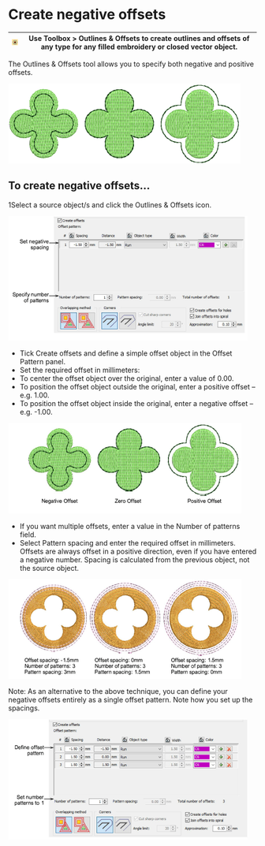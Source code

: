 # Create negative offsets

| ![OutlinesOffsets00044.png](assets/OutlinesOffsets00044.png) | Use Toolbox > Outlines & Offsets to create outlines and offsets of any type for any filled embroidery or closed vector object. |
| ------------------------------------------------------------ | ------------------------------------------------------------------------------------------------------------------------------ |

The Outlines & Offsets tool allows you to specify both negative and positive offsets.

![productivity00045.png](assets/productivity00045.png)

## To create negative offsets...

1Select a source object/s and click the Outlines & Offsets icon.

![productivity00046.png](assets/productivity00046.png)

- Tick Create offsets and define a simple offset object in the Offset Pattern panel.
- Set the required offset in millimeters:
- To center the offset object over the original, enter a value of 0.00.
- To position the offset object outside the original, enter a positive offset – e.g. 1.00.
- To position the offset object inside the original, enter a negative offset – e.g. \-1.00.

![productivity00049.png](assets/productivity00049.png)

- If you want multiple offsets, enter a value in the Number of patterns field.
- Select Pattern spacing and enter the required offset in millimeters. Offsets are always offset in a positive direction, even if you have entered a negative number. Spacing is calculated from the previous object, not the source object.

![productivity00052.png](assets/productivity00052.png)

Note: As an alternative to the above technique, you can define your negative offsets entirely as a single offset pattern. Note how you set up the spacings.

![productivity00055.png](assets/productivity00055.png)
